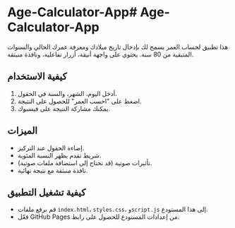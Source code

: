 # Age-Calculator-App# Age-Calculator-App

هذا تطبيق لحساب العمر يسمح لك بإدخال تاريخ ميلادك ومعرفة عمرك الحالي والسنوات المتبقية من 80 سنة. يحتوي على واجهة أنيقة، أزرار تفاعلية، ونافذة منبثقة.

## كيفية الاستخدام
1. أدخل اليوم، الشهر، والسنة في الحقول.
2. اضغط على "احسب العمر" للحصول على النتيجة.
3. يمكنك مشاركة النتيجة على فيسبوك.

## الميزات
- إضاءة الحقول عند التركيز.
- شريط تقدم يظهر النسبة المئوية.
- تأثيرات صوتية (قد تحتاج إلى استضافة ملفات صوتية).
- نافذة منبثقة مع نتيجة نهائية.

## كيفية تشغيل التطبيق
- قم برفع ملفات `index.html`، `styles.css`، و`script.js` إلى هذا المستودع.
- فعّل GitHub Pages من إعدادات المستودع للحصول على رابط.
